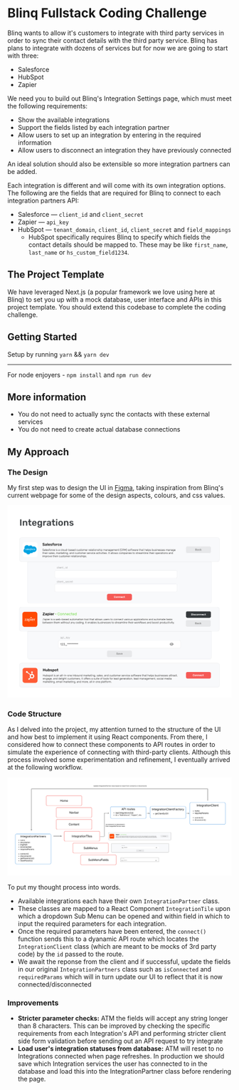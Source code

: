 # Blinq Fullstack Coding Challenge

Blinq wants to allow it's customers to integrate with third party services in order to sync their contact details with the third party service. Blinq has plans to integrate with dozens of services but for now we are going to start with three:

- Salesforce
- HubSpot
- Zapier

We need you to build out Blinq's Integration Settings page, which must meet the following requirements:

- Show the available integrations
- Support the fields listed by each integration partner
- Allow users to set up an integration by entering in the required information
- Allow users to disconnect an integration they have previously connected

An ideal solution should also be extensible so more integration partners can be added.

Each integration is different and will come with its own integration options. The following are the fields that are required for Blinq to connect to each integration partners API:

- Salesforce — `client_id` and `client_secret`
- Zapier — `api_key`
- HubSpot — `tenant_domain`, `client_id`, `client_secret` and `field_mappings`
  - HubSpot specifically requires Blinq to specify which fields the contact details should be mapped to. These may be like `first_name`, `last_name` or `hs_custom_field1234`.

## The Project Template

We have leveraged Next.js (a popular framework we love using here at Blinq) to set you up with a mock database, user interface and APIs in this project template. You should extend this codebase to complete the coding challenge.

## Getting Started

Setup by running `yarn` && `yarn dev`

***

For node enjoyers - `npm install` and `npm run dev`

## More information

- You do not need to actually sync the contacts with these external services
- You do not need to create actual database connections

## My Approach

### The Design

My first step was to design the UI in [Figma](https://www.figma.com/file/gcEg3ysFjSDNMbcvgbzK60/Blinq---Fullstack-Coding-Project---Design-Sheet?node-id=0%3A1&t=rWFbJp6ujTiw7eVM-1), taking inspiration from Blinq's current webpage for some of the design aspects, colours, and css values.

![Figma Design](/public/assets/FigmaDesign.jpg)

### Code Structure

As I delved into the project, my attention turned to the structure of the UI and how best to implement it using React components. From there, I considered how to connect these components to API routes in order to simulate the experience of connecting with third-party clients. Although this process involved some experimentation and refinement, I eventually arrived at the following workflow.

![Code Structure](/public/assets/Structure.jpg)

To put my thought process into words.

- Available integrations each have their own `IntegrationPartner` class.
- These classes are mapped to a React Component `IntegrationTile` upon which a dropdown Sub Menu can be opened and within field in which to input the required parameters for each integration.
- Once the required parameters have been entered, the `connect()` function sends this to a dyanamic API route which locates the `IntegrationClient` class (which are meant to be mocks of 3rd party code) by the `id` passed to the route.
- We await the reponse from the client and if successful, update the fields in our original `IntegrationPartners` class such as `isConnected` and `requiredParams` which will in turn update our UI to reflect that it is now connected/disconnected

### Improvements

- **Stricter parameter checks:** ATM the fields will accept any string longer than 8 characters. This can be improved by checking the specific requirements from each Integration's API and performing stricter client side form validation before sending out an API request to try integrate
- **Load user's integration statuses from database:** ATM will reset to no Integrations connected when page refreshes. In production we should save which Integration services the user has connected to in the database and load this into the IntegrationPartner class before rendering the page.
